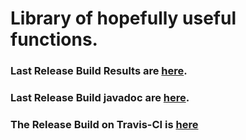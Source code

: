 # Library of hopefully useful functions.

### Last Release Build Results are [here](https://paul-amonson.github.io/libs/reports/index.html).

### Last Release Build javadoc are [here](https://paul-amonson.github.io/libs/documentation/index.html).

### The Release Build on Travis-CI is [here](https://travis-ci.com/paul-amonson/libs)
